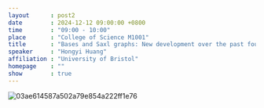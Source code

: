 ```yaml
---
layout      : post2
date        : 2024-12-12 09:00:00 +0800
time        : "09:00 - 10:00"
place       : "College of Science M1001"
title       : "Bases and Saxl graphs: New development over the past four years"
speaker     : "Hongyi Huang"
affiliation : "University of Bristol"
homepage    : ""
show        : true
---
```


 ![03ae614587a502a79e854a222ff1e76](https://github.com/user-attachments/assets/c8374c61-1596-465c-a9bd-299aa06e73cd)
